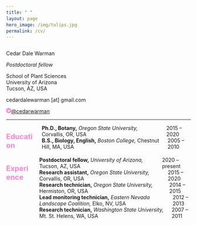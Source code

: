 ```yaml
---
title: " "
layout: page
hero_image: /img/tulips.jpg
permalink: /cv/
---
```

<style type="text/css">
    .section-title{ color: rgb(255, 131, 214); 
				    font-weight: bold;
				    font-size: 140%; }
	.icon{ height: 1em; }
</style>

<div class="container is-max-desktop has-text-centered">
	<div class="columns">
		<div class="column has-text-left">
			<p class="title is-2 mb-5">Cedar Dale Warman</p>
			<p class="subtitle is-4 mb-0"><i>Postdoctoral fellow</i></p>
			<p class="my-2">School of Plant Sciences<br>
			University of Arizona<br>
			Tucson, AZ, USA</p>
			<p class="my-2">cedardalewarman [at] gmail.com</p>
			<a href="https://twitter.com/CedarWarman"><img class="inline-block icon" src="/img/icons/twitter_icon.svg"></a><a href= "https://twitter.com/CedarWarman">@cedarwarman</a>
		</div>
	</div>
	<hr>
</div>

<div class="container is-max-desktop has-text-centered">
	<div class="columns mb-0">
		<div class="column is-2">	
			<div class="columns">
				<div class="column has-text-left">
				<p class="section-title">Education</p>
				</div>
			</div>
		</div>
		<div class="column is-10">
			<div class="columns is-mobile is-centered mb-0">
				<div class="column is-9 has-text-left">
				<strong>Ph.D., Botany,</strong><i> Oregon State University,</i> Corvallis, OR, USA
				</div>
				<div class="column is-3 has-text-right">
				2015 – 2020	
				</div>
			</div>
			<div class="columns is-mobile is-centered mb-0">
				<div class="column is-9 has-text-left">
				<strong>B.S., Biology, English,</strong><i> Boston College,</i> Chestnut Hill, MA, USA
				</div>
				<div class="column is-3 has-text-right">
				2005 – 2010	
				</div>
			</div>
			<div class="columns is-mobile is-centered">
				<div class="column">
				</div>
			</div>
		</div>
	</div>
	<div class="columns mb-0">
		<div class="column is-2">	
			<div class="columns">
				<div class="column has-text-left">
				<p class="section-title">Experience</p>
				</div>
			</div>
		</div>
		<div class="column is-10">
			<div class="columns is-mobile is-centered mb-0">
				<div class="column is-9 has-text-left">
				<strong>Postdoctoral fellow,</strong><i> University of Arizona,</i> Tucson, AZ, USA
				</div>
				<div class="column is-3 has-text-right">
				2020 – present	
				</div>
			</div>
			<div class="columns is-mobile is-centered mb-0">
				<div class="column is-9 has-text-left">
				<strong>Research assistant,</strong><i> Oregon State University,</i> Corvallis, OR, USA
				</div>
				<div class="column is-3 has-text-right">
				2015 – 2020	
				</div>
			</div>
			<div class="columns is-mobile is-centered mb-0">
				<div class="column is-9 has-text-left">
				<strong>Research technician,</strong><i> Oregon State University,</i> Hermiston, OR, USA
				</div>
				<div class="column is-3 has-text-right">
				2014 – 2015	
				</div>
			</div>
			<div class="columns is-mobile is-centered mb-0">
				<div class="column is-9 has-text-left">
				<strong>Lead monitoring technician,</strong><i> Eastern Nevada Landscape Coalition,</i> Elko, NV, USA
				</div>
				<div class="column is-3 has-text-right">
				2012 – 2013	
				</div>
			</div>
			<div class="columns is-mobile is-centered">
				<div class="column is-9 has-text-left">
				<strong>Research technician,</strong><i> Washington State University,</i> Mt. St. Helens, WA, USA
				</div>
				<div class="column is-3 has-text-right">
				2007 – 2011	
				</div>
			</div>
		</div>
	</div>
</div>
